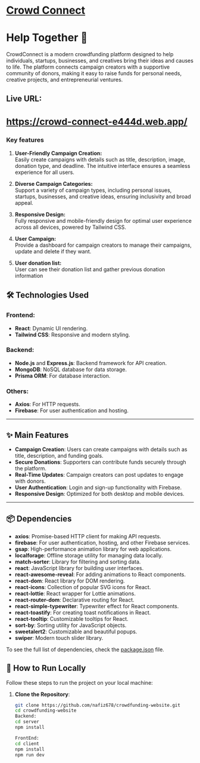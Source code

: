 <a href="https://crowd-connect-e444d.web.app/"><h1>Crowd Connect</h1></a>

# Help Together 🤝
<p>CrowdConnect is a modern crowdfunding platform designed to help individuals, startups, businesses, and creatives bring their ideas and causes to life. The platform connects campaign creators with a supportive community of donors, making it easy to raise funds for personal needs, creative projects, and entrepreneurial ventures.</p>

<h2>Live URL:<a href="https://crowd-connect-e444d.web.app/"><h3>https://crowd-connect-e444d.web.app/</h3></a></h2>

<h3>Key features </h3>
<ol>
    <li><p><strong>User-Friendly Campaign Creation:</strong> <br/>
    Easily create campaigns with details such as title, description, image, donation type, and deadline. The intuitive interface ensures a seamless experience for all users.
    </p></li>
    <li><p><strong>Diverse Campaign Categories:</strong> <br/>
    Support a variety of campaign types, including personal issues, startups, businesses, and creative ideas, ensuring inclusivity and broad appeal.
    </p></li>
    <li><p><strong>Responsive Design:</strong> <br/>
    Fully responsive and mobile-friendly design for optimal user experience across all devices, powered by Tailwind CSS.
    </p></li>
    <li><p><strong>User Campaign:</strong> <br/>
    Provide a dashboard for campaign creators to manage their campaigns, update and delete if they want.
    </p></li>
    <li><p><strong>User donation list:</strong> <br/>
    User can see their donation list and gather previous donation information
    </p></li>
    
</ol>

## 🛠️ Technologies Used  

### Frontend:  
- **React**: Dynamic UI rendering.  
- **Tailwind CSS**: Responsive and modern styling.  

### Backend:  
- **Node.js** and **Express.js**: Backend framework for API creation.  
- **MongoDB**: NoSQL database for data storage.  
- **Prisma ORM**: For database interaction.  

### Others:  
- **Axios**: For HTTP requests. 
- **Firebase**: For user authentication and hosting.  

---

## ✨ Main Features  
- **Campaign Creation**: Users can create campaigns with details such as title, description, and funding goals.  
- **Secure Donations**: Supporters can contribute funds securely through the platform.  
- **Real-Time Updates**: Campaign creators can post updates to engage with donors.  
- **User Authentication**: Login and sign-up functionality with Firebase.  
- **Responsive Design**: Optimized for both desktop and mobile devices.  

---


## 📦 Dependencies
- **axios**: Promise-based HTTP client for making API requests.  
- **firebase**: For user authentication, hosting, and other Firebase services.  
- **gsap**: High-performance animation library for web applications.  
- **localforage**: Offline storage utility for managing data locally.  
- **match-sorter**: Library for filtering and sorting data.  
- **react**: JavaScript library for building user interfaces.  
- **react-awesome-reveal**: For adding animations to React components.  
- **react-dom**: React library for DOM rendering.  
- **react-icons**: Collection of popular SVG icons for React.  
- **react-lottie**: React wrapper for Lottie animations.  
- **react-router-dom**: Declarative routing for React.  
- **react-simple-typewriter**: Typewriter effect for React components.  
- **react-toastify**: For creating toast notifications in React.  
- **react-tooltip**: Customizable tooltips for React.  
- **sort-by**: Sorting utility for JavaScript objects.  
- **sweetalert2**: Customizable and beautiful popups.  
- **swiper**: Modern touch slider library.

To see the full list of dependencies, check the [package.json](./package.json) file. 


## 🚀 How to Run Locally  

Follow these steps to run the project on your local machine:  

1. **Clone the Repository**:  
   ```bash  
   git clone https://github.com/nafiz678/crowdfunding-website.git  
   cd crowdfunding-website 
   Backend:
   cd server
   npm install

   FrontEnd:
   cd client
   npm install
   npm run dev